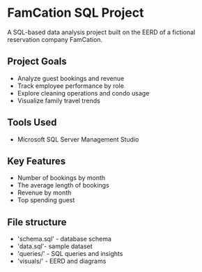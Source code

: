 # FamCation SQL Project 

A SQL-based data analysis project built on the EERD of a fictional reservation company FamCation. 

## Project Goals 
- Analyze guest bookings and revenue
- Track employee performance by role
- Explore cleaning operations and condo usage
- Visualize family travel trends

## Tools Used 
- Microsoft SQL Server Management Studio

## Key Features 
- Number of bookings by month
- The average length of bookings
- Revenue by month
- Top spending guest

## File structure 
- 'schema.sql' - database schema
- 'data.sql'- sample dataset
- 'queries/' - SQL queries and insights
- 'visuals/' - EERD and diagrams 
